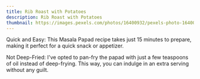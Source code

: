 ```yaml
---
title: Rib Roast with Potatoes
description: Rib Roast with Potatoes
thumbnail: https://images.pexels.com/photos/16400932/pexels-photo-16400932/free-photo-of-rib-roast-with-potatoes.jpeg?auto=compress&cs=tinysrgb&w=1260&h=750&dpr=1
---
```

Quick and Easy: This Masala Papad recipe takes just 15 minutes to prepare, making it perfect for a quick snack or appetizer.

Not Deep-Fried: I've opted to pan-fry the papad with just a few teaspoons of oil instead of deep-frying. This way, you can indulge in an extra serving without any guilt.
